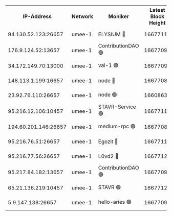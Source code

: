 


<table><tr><th>IP-Address</th><th>Network</th><th>Moniker</th><th>Latest Block Height</th><th>Earliest Block Height</th><th>Catching Up</th><th>Tx Index</th><th>Voting Power</th><th>Scan Time</th></tr><tr><td>94.130.52.123:26657</td><td>umee-1</td><td>ELYSIUM 🔴</td><td>16677115</td><td>3216011</td><td>False</td><td>off</td><td>27404515</td><td>2025-03-17T16:31:22.634652727UTC</td></tr><tr><td>176.9.124.52:13657</td><td>umee-1</td><td>ContributionDAO 🟢</td><td>16677099</td><td>13924595</td><td>False</td><td>on</td><td>0</td><td>2025-03-17T16:29:55.714506600UTC</td></tr><tr><td>34.172.149.70:13000</td><td>umee-1</td><td>val-1 🟢</td><td>16677096</td><td>14743001</td><td>False</td><td>off</td><td>0</td><td>2025-03-17T16:29:39.555618149UTC</td></tr><tr><td>148.113.1.199:16657</td><td>umee-1</td><td>node 🔴</td><td>16677085</td><td>15872248</td><td>False</td><td>off</td><td>1666264</td><td>2025-03-17T16:28:38.650268730UTC</td></tr><tr><td>23.92.76.110:26657</td><td>umee-1</td><td>node 🟢</td><td>16608633</td><td>16142001</td><td>False</td><td>on</td><td>0</td><td>2025-03-17T16:32:37.136497251UTC</td></tr><tr><td>95.216.12.106:10457</td><td>umee-1</td><td>STAVR-Service 🟢</td><td>16677111</td><td>16306001</td><td>False</td><td>on</td><td>0</td><td>2025-03-17T16:31:02.989285893UTC</td></tr><tr><td>194.60.201.146:26657</td><td>umee-1</td><td>medium-rpc 🟢</td><td>16677086</td><td>16469652</td><td>False</td><td>on</td><td>0</td><td>2025-03-17T16:28:43.087708559UTC</td></tr><tr><td>95.216.76.51:26657</td><td>umee-1</td><td>Egozit 🔴</td><td>16677115</td><td>16577115</td><td>False</td><td>off</td><td>38714440</td><td>2025-03-17T16:31:22.372705187UTC</td></tr><tr><td>95.216.77.56:26657</td><td>umee-1</td><td>L0vd2 🔴</td><td>16677122</td><td>16577122</td><td>False</td><td>off</td><td>38609616</td><td>2025-03-17T16:32:03.025167376UTC</td></tr><tr><td>95.217.84.182:13657</td><td>umee-1</td><td>ContributionDAO 🟢</td><td>16677095</td><td>16609409</td><td>False</td><td>off</td><td>0</td><td>2025-03-17T16:29:31.890500371UTC</td></tr><tr><td>65.21.136.219:10457</td><td>umee-1</td><td>STAVR 🟢</td><td>16677123</td><td>16674001</td><td>False</td><td>on</td><td>0</td><td>2025-03-17T16:32:07.493265520UTC</td></tr><tr><td>5.9.147.138:26657</td><td>umee-1</td><td>hello-aries 🟢</td><td>16677096</td><td>16675461</td><td>False</td><td>off</td><td>0</td><td>2025-03-17T16:29:36.221682150UTC</td></tr></table>